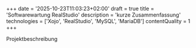 +++
date = '2025-10-23T11:03:23+02:00'
draft = true
title = 'Softwarewartung RealStudio'
description = 'kurze Zusammenfassung'
technologies = ['Xojo', 'RealStudio', 'MySQL', 'MariaDB']
contentQuality = 1
+++

Projektbeschreibung
